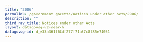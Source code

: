 ```yaml
---
title: "2006"
permalink: /government-gazette/notices-under-other-acts/2006/
description: ""
third_nav_title: Notices under other Acts
layout: datagovsg-v2-search
datagovsg-id: d_e33a361f68df277f71a37c8f85e74051
---
```

